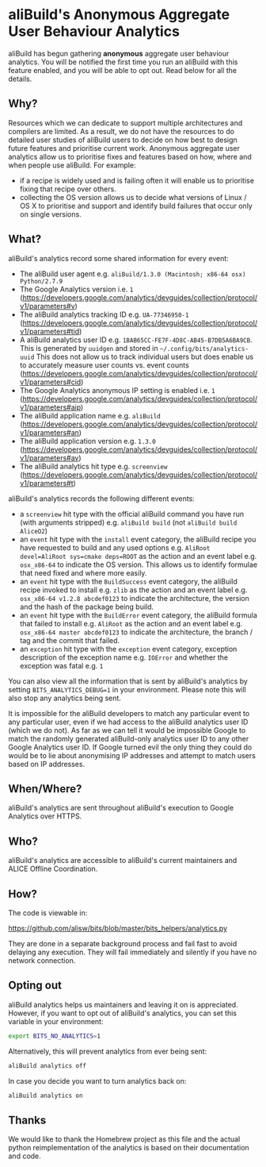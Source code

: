 # aliBuild's Anonymous Aggregate User Behaviour Analytics

aliBuild has begun gathering **anonymous** aggregate user behaviour
analytics. You will be notified the first time you run an aliBuild with
this feature enabled, and you will be able to opt out. Read below for
all the details.

## Why?
Resources which we can dedicate to support multiple architectures and
compilers are limited. As a result, we do not have the resources to do
detailed user studies of aliBuild users to decide on how best to design
future features and prioritise current work. Anonymous aggregate user
analytics allow us to prioritise fixes and features based on how, where
and when people use aliBuild.
For example:

- if a recipe is widely used and is failing often it will enable us to
  prioritise fixing that recipe over others.
- collecting the OS version allows us to decide what versions of Linux / OS X to
  prioritise and support and identify build failures that occur only on single
  versions.

## What?
aliBuild's analytics record some shared information for every event:

- The aliBuild user agent e.g. `aliBuild/1.3.0 (Macintosh; x86-64 osx) Python/2.7.9`
- The Google Analytics version i.e. `1`
  (https://developers.google.com/analytics/devguides/collection/protocol/v1/parameters#v)
- The aliBuild analytics tracking ID e.g. `UA-77346950-1`
  (https://developers.google.com/analytics/devguides/collection/protocol/v1/parameters#tid)
- A aliBuild analytics user ID e.g. `1BAB65CC-FE7F-4D8C-AB45-B7DB5A6BA9CB`.
  This is generated by `uuidgen` and stored in `~/.config/bits/analytics-uuid`
  This does not allow us to track individual users but does enable us to
  accurately measure user counts vs. event counts
  (https://developers.google.com/analytics/devguides/collection/protocol/v1/parameters#cid)
- The Google Analytics anonymous IP setting is enabled i.e. `1`
  (https://developers.google.com/analytics/devguides/collection/protocol/v1/parameters#aip)
- The aliBuild application name e.g. `aliBuild` (https://developers.google.com/analytics/devguides/collection/protocol/v1/parameters#an)
- The aliBuild application version e.g. `1.3.0` (https://developers.google.com/analytics/devguides/collection/protocol/v1/parameters#av)
- The aliBuild analytics hit type e.g. `screenview` (https://developers.google.com/analytics/devguides/collection/protocol/v1/parameters#t)

aliBuild's analytics records the following different events:

- a `screenview` hit type with the official aliBuild command you have run (with
  arguments stripped) e.g. `aliBuild build` (not `aliBuild build AliceO2`)
- an `event` hit type with the `install` event category, the aliBuild recipe you
  have requested to build and any used options e.g. `AliRoot devel=AliRoot sys=cmake deps=ROOT` as the
  action and an event label e.g. `osx_x86-64` to indicate
  the OS version. This allows us to identify formulae that need fixed and where
  more easily.
- an `event` hit type with the `BuildSuccess` event category, the aliBuild
  recipe invoked to install e.g. `zlib` as the action and an event label
  e.g. `osx_x86-64 v1.2.8 abcdef0123` to indicate the architecture, the version and
  the hash of the package being build.
- an `event` hit type with the `BuildError` event category, the aliBuild
  formula that failed to install e.g. `AliRoot` as the action and an event label
  e.g. `osx_x86-64 master abcdef0123` to indicate the architecture, the branch / tag
  and the commit that failed.
- an `exception` hit type with the `exception` event category, exception
  description of the exception name e.g. `IOError` and whether
  the exception was fatal e.g. `1`

You can also view all the information that is sent by aliBuild's
analytics by setting `BITS_ANALYTICS_DEBUG=1` in your environment.
Please note this will also stop any analytics being sent.

It is impossible for the aliBuild developers to match any particular
event to any particular user, even if we had access to the aliBuild
analytics user ID (which we do not). As far as we can tell it would
be impossible Google to match the randomly generated aliBuild-only
analytics user ID to any other Google Analytics user ID. If Google
turned evil the only thing they could do would be to lie about
anonymising IP addresses and attempt to match users based on IP
addresses.

## When/Where?
aliBuild's analytics are sent throughout aliBuild's execution to Google
Analytics over HTTPS.

## Who?
aliBuild's analytics are accessible to aliBuild's current maintainers
and ALICE Offline Coordination.

## How?
The code is viewable in:

https://github.com/alisw/bits/blob/master/bits_helpers/analytics.py

They are done in a separate background process and fail fast to
avoid delaying any execution. They will fail immediately and silently if
you have no network connection.

## Opting out
aliBuild analytics helps us maintainers and leaving it on is
appreciated. However, if you want to opt out of aliBuild's analytics,
you can set this variable in your environment:

```sh
export BITS_NO_ANALYTICS=1
```

Alternatively, this will prevent analytics from ever being sent:

```sh
aliBuild analytics off
```

In case you decide you want to turn analytics back on:

```sh
aliBuild analytics on
```

## Thanks
We would like to thank the Homebrew project as this file and the actual
python reimplementation of the analytics is based on their documentation
and code.
